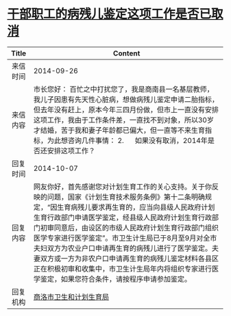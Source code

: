 # <a href="http://www.shangluo.gov.cn/zmhd/ldxxxx.jsp?urltype=leadermail.LeaderMailContentUrl&wbtreeid=1112&leadermailid=2729">干部职工的病残儿鉴定这项工作是否已取消</a>
| Title |                                                                                                                                  Content                                                                                                                                   |
|:-----:|----------------------------------------------------------------------------------------------------------------------------------------------------------------------------------------------------------------------------------------------------------------------------|
| 来信时间  | 2014-09-26                                                                                                                                                                                                                                                                 |
| 来信内容  | 市长您好： 百忙之中打扰您了，我是商南县一名基层教师，我儿子因患有先天性心脏病，想做病残儿鉴定申请二胎指标，但去年没有赶上，原本今年三四月份做，但市上一直没有安排这项工作，我由于工作条件差，一直找不到对象，所以30岁才结婚，苦于我和妻子年龄都已偏大，但一直等不来生育指标，为此想咨询几件事情： 2.      如果没有取消，2014年是否还安排这项工作？                                                                                          |
| 回复时间  | 2014-10-07                                                                                                                                                                                                                                                                 |
| 回复内容  | 网友你好，首先感谢您对计划生育工作的关心支持。关于你反映的问题，国家《计划生育技术服务条例》第十二条明确规定，“因生育病残儿要求再生育的，应当向县级人民政府计划生育行政部门申请医学鉴定，经县级人民政府计划生育行政部门初审同意后，由设区的市级人民政府计划生育行政部门组织医学专家进行医学鉴定”。市卫生计生局已于8月至9月对全市夫妇双方为农业户口申请再生育的病残儿进行了医学鉴定。夫妻双方或一方为非农户口申请再生育的病残儿鉴定材料各县区正在积极初审和收集中，市卫生计生局年内将组织专家进行医学鉴定，如果您符合条件，请按程序申请参加鉴定。 |
| 回复机构  | <a href="../../categories/agencies/商洛市卫生和计划生育局.md">商洛市卫生和计划生育局</a>                                                                                                                                                                                                         |